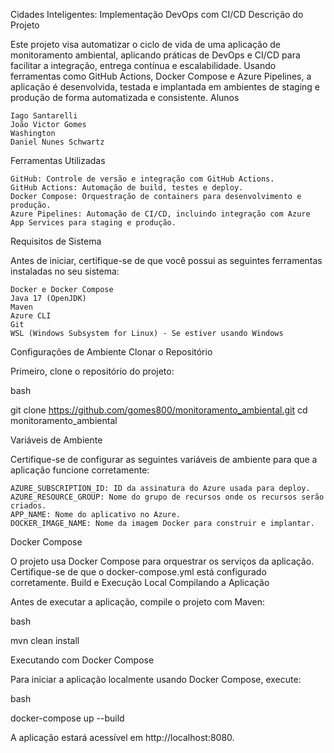 Cidades Inteligentes: Implementação DevOps com CI/CD
Descrição do Projeto

Este projeto visa automatizar o ciclo de vida de uma aplicação de monitoramento ambiental, aplicando práticas de DevOps e CI/CD para facilitar a integração, entrega contínua e escalabilidade. Usando ferramentas como GitHub Actions, Docker Compose e Azure Pipelines, a aplicação é desenvolvida, testada e implantada em ambientes de staging e produção de forma automatizada e consistente.
Alunos

    Iago Santarelli
    João Victor Gomes
    Washington
    Daniel Nunes Schwartz

Ferramentas Utilizadas

    GitHub: Controle de versão e integração com GitHub Actions.
    GitHub Actions: Automação de build, testes e deploy.
    Docker Compose: Orquestração de containers para desenvolvimento e produção.
    Azure Pipelines: Automação de CI/CD, incluindo integração com Azure App Services para staging e produção.

Requisitos de Sistema

Antes de iniciar, certifique-se de que você possui as seguintes ferramentas instaladas no seu sistema:

    Docker e Docker Compose
    Java 17 (OpenJDK)
    Maven
    Azure CLI
    Git
    WSL (Windows Subsystem for Linux) - Se estiver usando Windows

Configurações de Ambiente
Clonar o Repositório

Primeiro, clone o repositório do projeto:

bash

git clone https://github.com/gomes800/monitoramento_ambiental.git
cd monitoramento_ambiental

Variáveis de Ambiente

Certifique-se de configurar as seguintes variáveis de ambiente para que a aplicação funcione corretamente:

    AZURE_SUBSCRIPTION_ID: ID da assinatura do Azure usada para deploy.
    AZURE_RESOURCE_GROUP: Nome do grupo de recursos onde os recursos serão criados.
    APP_NAME: Nome do aplicativo no Azure.
    DOCKER_IMAGE_NAME: Nome da imagem Docker para construir e implantar.

Docker Compose

O projeto usa Docker Compose para orquestrar os serviços da aplicação. Certifique-se de que o docker-compose.yml está configurado corretamente.
Build e Execução Local
Compilando a Aplicação

Antes de executar a aplicação, compile o projeto com Maven:

bash

mvn clean install

Executando com Docker Compose

Para iniciar a aplicação localmente usando Docker Compose, execute:

bash

docker-compose up --build

A aplicação estará acessível em http://localhost:8080.